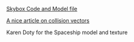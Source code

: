 [Skybox Code and Model file](http://www.riemers.net/eng/Tutorials/XNA/Csharp/Series2/Skybox.php)

[A nice article on collision vectors](http://www.gamasutra.com/view/feature/3015/pool_hall_lessons_fast_accurate_.php?page=3)

Karen Doty for the Spaceship model and texture
